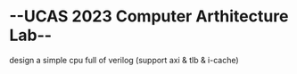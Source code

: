 # --UCAS 2023 Computer Arthitecture Lab--  
design a simple cpu full of verilog (support axi & tlb & i-cache)